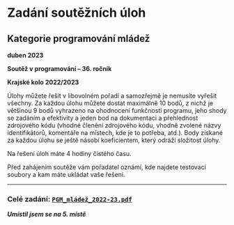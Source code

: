 # Zadání soutěžních úloh
## Kategorie programování mládež
**duben 2023**

**Soutěž v programování – 36. ročník**

**Krajské kolo 2022/2023**

Úlohy můžete řešit v libovolném pořadí a samozřejmě je nemusíte vyřešit všechny. Za každou úlohu můžete dostat maximálně 10 bodů, z nichž je většinou 9 bodů vyhrazeno na ohodnocení funkčnosti programu, jeho shody se zadáním a efektivity a jeden bod na dokumentaci a přehlednost zdrojového kódu (vhodné členění zdrojového kódu, vhodně zvolené názvy identifikátorů, komentáře na místech, kde je to potřeba, atd.). Body získané za každou úlohu se ještě násobí koeficientem, který odráží složitost úlohy.

Na řešení úloh máte 4 hodiny čistého času.

Před zahájením soutěže vám pořadatel oznámí, kde najdete testovací soubory a kam máte ukládat vaše řešení.

---

### Celé zadání: [```PGM_mládež_2022-23.pdf```](PGM_mládež_2022-23.pdf)

***Umístil jsem se na 5. místě***